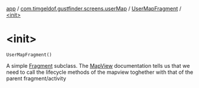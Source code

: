 [app](../../index.md) / [com.timgeldof.gustfinder.screens.userMap](../index.md) / [UserMapFragment](index.md) / [&lt;init&gt;](./-init-.md)

# &lt;init&gt;

`UserMapFragment()`

A simple [Fragment](#) subclass.
The [MapView](#) documentation tells us that we need to call the lifecycle methods of the mapview toghether with that of the parent fragment/activity

